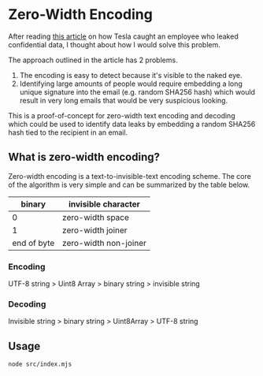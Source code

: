 # Zero-Width Encoding

After reading [this article](https://www.ndtv.com/world-news/elon-musk-explains-how-tesla-caught-employee-leaking-data-3433802) on how Tesla caught an employee who leaked confidential data, I thought about how I would solve this problem.

The approach outlined in the article has 2 problems.

1. The encoding is easy to detect because it's visible to the naked eye.
2. Identifying large amounts of people would require embedding a long unique signature into the email (e.g. random SHA256 hash) which would result in very long emails that would be very suspicious looking.

This is a proof-of-concept for zero-width text encoding and decoding which could be used to identify data leaks by embedding a random SHA256 hash tied to the recipient in an email.

## What is zero-width encoding?
Zero-width encoding is a text-to-invisible-text encoding scheme. The core of the algorithm is very simple and can be summarized by the table below.

| binary      | invisible character   |
| ----------- | --------------------- |
| 0           | zero-width space      |
| 1           | zero-width joiner     |
| end of byte | zero-width non-joiner |

### Encoding
UTF-8 string > Uint8 Array > binary string > invisible string

### Decoding
Invisible string > binary string > Uint8Array > UTF-8 string

## Usage
```
node src/index.mjs
```
